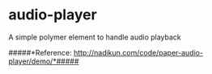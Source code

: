 # audio-player

A simple polymer element to handle audio playback

#####*Reference: http://nadikun.com/code/paper-audio-player/demo/*#####
